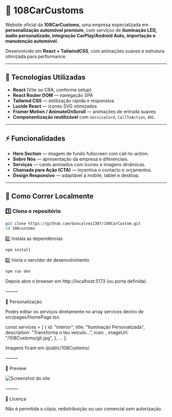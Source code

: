 # 🚗 108CarCustoms

Website oficial da **108CarCustoms**, uma empresa especializada em **personalização automóvel premium**, com serviços de **iluminação LED, áudio personalizado, integração CarPlay/Android Auto, importação e manutenção automóvel**.

Desenvolvido em **React + TailwindCSS**, com animações suaves e estrutura otimizada para performance.

---

## 🔧 Tecnologias Utilizadas

- **React** (Vite ou CRA, conforme setup)
- **React Router DOM** — navegação SPA
- **Tailwind CSS** — estilização rápida e responsiva
- **Lucide React** — ícones SVG otimizados
- **Framer Motion / AnimateOnScroll** — animações de entrada suaves
- **Componentização reutilizável** com `ServiceCard`, `CallToAction`, etc.

---

## ⚡ Funcionalidades

- **Hero Section** — imagem de fundo fullscreen com call-to-action.
- **Sobre Nós** — apresentação da empresa e diferenciais.
- **Serviços** — cards animados com ícones e imagens dinâmicas.
- **Chamada para Ação (CTA)** — incentiva o contacto e orçamentos.
- **Design Responsivo** — adaptável a mobile, tablet e desktop.

---

## 🚀 Como Correr Localmente

### 1️⃣ Clona o repositório

```bash
git clone https://github.com/Goncalves1307/108CarCustom.git
cd 108customs
```

2️⃣ Instala as dependências
```bash
npm install
```

3️⃣ Inicia o servidor de desenvolvimento
```bash
npm run dev
```
Depois abre o browser em http://localhost:5173 (ou porta definida).

⸻

🧩 Personalização

Podes editar os serviços diretamente no array services dentro de
src/pages/HomePage.tsx:

const services = [
  {
    id: "interior",
    title: "Iluminação Personalizada",
    description: "Transforma o teu veículo...",
    icon: <Lightbulb size={24} />,
    imageUrl: "/108Customs/gti.jpg",
  },
  ...
];

Imagens ficam em /public/108Customs/.

⸻

📸 Preview

![Screenshot do site](./public/108CarCustoms.png)


⸻

📄 Licença

Não é permitida a cópia, redistribuição ou uso comercial sem autorização.
